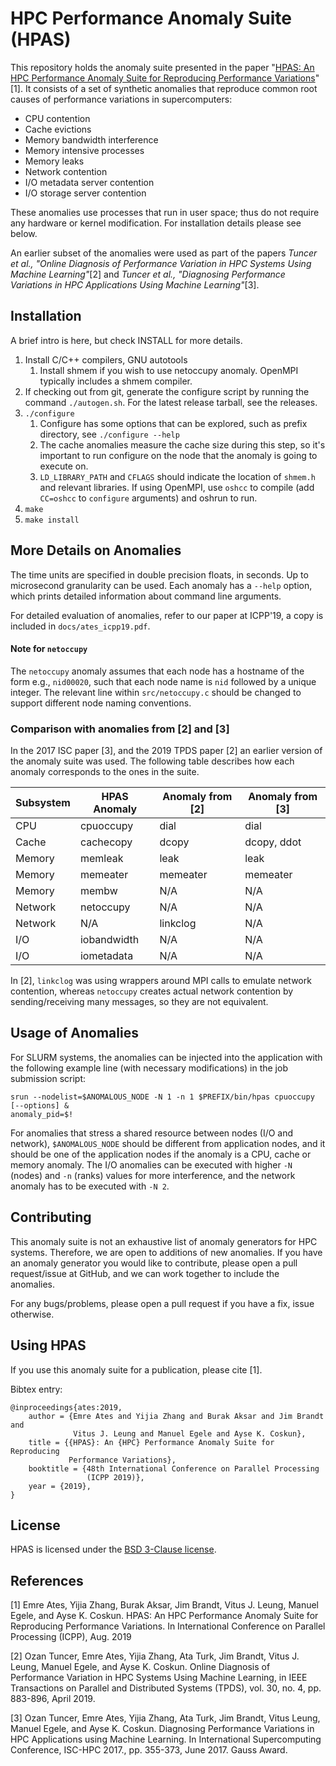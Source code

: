 HPC Performance Anomaly Suite (HPAS)
====================================

This repository holds the anomaly suite presented in the paper "[HPAS: An HPC Performance Anomaly Suite for Reproducing Performance Variations](https://github.com/peaclab/HPAS/blob/master/docs/ates_icpp19.pdf)"[1]. It consists of a set of synthetic anomalies that reproduce common root causes of performance variations in supercomputers:

* CPU contention
* Cache evictions
* Memory bandwidth interference
* Memory intensive processes
* Memory leaks
* Network contention
* I/O metadata server contention 
* I/O storage server contention

These anomalies use processes that run in user space; thus do not require any hardware or kernel modification. For installation details please see below. 

An earlier subset of the anomalies were used as part of the papers *Tuncer et al., "Online Diagnosis of Performance Variation in HPC Systems Using Machine Learning"*[2] and  *Tuncer et al., "Diagnosing Performance Variations in HPC Applications Using Machine Learning"*[3].

Installation
------------
A brief intro is here, but check INSTALL for more details.
1. Install C/C++ compilers, GNU autotools
    1. Install shmem if you wish to use netoccupy anomaly. OpenMPI typically
       includes a shmem compiler.
2. If checking out from git, generate the configure script by running the
   command `./autogen.sh`. For the latest release tarball, see the releases.
3. `./configure`
    1. Configure has some options that can be explored, such as prefix
       directory, see `./configure --help`
    2. The cache anomalies measure the cache size during this step, so it's
       important to run configure on the node that the anomaly is going to
       execute on.
    3. `LD_LIBRARY_PATH` and `CFLAGS` should indicate the location of `shmem.h` and
       relevant libraries. If using OpenMPI, use `oshcc` to compile (add
       `CC=oshcc` to `configure` arguments) and oshrun to run.
4. `make`
5. `make install`

More Details on Anomalies
-------------------------

The time units are specified in double precision floats, in seconds. Up to
microsecond granularity can be used. Each anomaly has a `--help` option, which
prints detailed information about command line arguments.

For detailed evaluation of anomalies, refer to our paper at ICPP'19, a copy is
included in `docs/ates_icpp19.pdf`.

#### Note for `netoccupy`
The `netoccupy` anomaly assumes that each node has a hostname of the form e.g.,
`nid00020`, such that each node name is `nid` followed by a unique integer. The
relevant line within `src/netoccupy.c` should be changed to support different
node naming conventions.

### Comparison with anomalies from [2] and [3]
In the 2017 ISC paper [3], and the 2019 TPDS paper [2] an earlier version of the anomaly suite was used.
The following table describes how each anomaly corresponds to the ones in the suite.

| Subsystem | HPAS Anomaly | Anomaly from [2] | Anomaly from [3] |
| --------- | ------------ | ---------------- | -----------------|
| CPU       | cpuoccupy    | dial             | dial             |
| Cache     | cachecopy    | dcopy            | dcopy, ddot      |
| Memory    | memleak      | leak             | leak             |
| Memory    | memeater     | memeater         | memeater         |
| Memory    | membw        | N/A              | N/A              |
| Network   | netoccupy    | N/A              | N/A              |
| Network   | N/A          | linkclog         | N/A              |
| I/O       | iobandwidth  | N/A              | N/A              |
| I/O       | iometadata   | N/A              | N/A              |

In [2], `linkclog` was using wrappers around MPI calls to emulate network contention, whereas `netoccupy`
creates actual network contention by sending/receiving many messages, so they are not equivalent.

Usage of Anomalies
------------------

For SLURM systems, the anomalies can be injected into the application with the
following example line (with necessary modifications) in the job submission script:

```
srun --nodelist=$ANOMALOUS_NODE -N 1 -n 1 $PREFIX/bin/hpas cpuoccupy [--options] &
anomaly_pid=$!
```

For anomalies that stress a shared resource between nodes (I/O and network),
`$ANOMALOUS_NODE` should be different from application nodes, and it should be
one of the application nodes if the anomaly is a CPU, cache or memory anomaly.
The I/O anomalies can be executed with higher `-N` (nodes) and `-n` (ranks) 
values for more interference, and the network anomaly has to be executed 
with `-N 2`.


Contributing
------------

This anomaly suite is not an exhaustive list of anomaly generators for HPC
systems. Therefore, we are open to additions of new anomalies. If you have an
anomaly generator you would like to contribute, please open a pull request/issue
at GitHub, and we can work together to include the anomalies.

For any bugs/problems, please open a pull request if you have a fix, issue
otherwise.

Using HPAS
----------

If you use this anomaly suite for a publication, please cite [1].

Bibtex entry:
```
@inproceedings{ates:2019,
    author = {Emre Ates and Yijia Zhang and Burak Aksar and Jim Brandt and
              Vitus J. Leung and Manuel Egele and Ayse K. Coskun},
    title = {{HPAS}: An {HPC} Performance Anomaly Suite for Reproducing
             Performance Variations},
    booktitle = {48th International Conference on Parallel Processing
                 (ICPP 2019)},
    year = {2019},
}
```

License
-------

HPAS is licensed under the [BSD 3-Clause license](https://github.com/peaclab/HPAS/blob/master/LICENSE).

References
----------

[1] Emre Ates, Yijia Zhang, Burak Aksar, Jim Brandt, Vitus J. Leung, Manuel Egele, and Ayse K. Coskun. HPAS: An HPC Performance Anomaly Suite for Reproducing Performance Variations. In International Conference on Parallel Processing (ICPP), Aug. 2019

[2]  Ozan Tuncer, Emre Ates, Yijia Zhang, Ata Turk, Jim Brandt, Vitus J. Leung, Manuel Egele, and Ayse K. Coskun. Online Diagnosis of Performance Variation in HPC Systems Using Machine Learning, in IEEE Transactions on Parallel and Distributed Systems (TPDS), vol. 30, no. 4, pp. 883-896, April 2019.

[3] Ozan Tuncer, Emre Ates, Yijia Zhang, Ata Turk, Jim Brandt, Vitus Leung, Manuel Egele, and Ayse K. Coskun. Diagnosing Performance Variations in HPC Applications using Machine Learning. In International Supercomputing Conference, ISC-HPC 2017., pp. 355-373, June 2017. Gauss Award.

